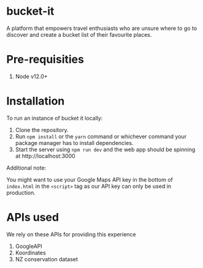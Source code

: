 # bucket-it
A platform that empowers travel enthusiasts who are unsure where to go to discover and create a bucket list of their favourite places.

# Pre-requisities

1. Node v12.0+

# Installation
To run an instance of bucket it locally:

1. Clone the repository.
2. Run `npm install` or the `yarn` command or whichever command your package manager has to install dependencies.
3. Start the server using `npm run dev` and the web app should be spinning at http://localhost:3000  

Additional note:

You might want to use your Google Maps API key in the bottom of `index.html` in the `<script>` tag as our API key can only be used in production.

# APIs used
We rely on these APIs for providing this experience

1. GoogleAPI
2. Koordinates
3. NZ conservation dataset
